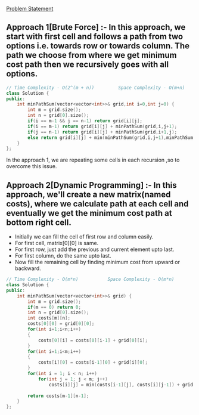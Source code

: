 [Problem Statement](https://leetcode.com/problems/minimum-path-sum/)

## Approach 1[Brute Force] :- In this approach, we start with first cell and follows a path from two options i.e. towards row or towards column. The path we choose from where we get minimum cost path then we recursively goes with all options.

```cpp
// Time Complexity - O(2^(m + n))         Space Complexity - O(m+n)
class Solution {
public:
    int minPathSum(vector<vector<int>>& grid,int i=0,int j=0) {
        int m = grid.size();
        int n = grid[0].size();
        if(i == m-1 && j == n-1) return grid[i][j];
        if(i == m-1) return grid[i][j] + minPathSum(grid,i,j+1);
        if(j == n-1) return grid[i][j] + minPathSum(grid,i+1,j);
        else return grid[i][j] + min(minPathSum(grid,i,j+1),minPathSum(grid,i+1,j));
    }
};
```

In the approach 1, we are repeating some cells in each recursion ,so to overcome this issue.

## Approach 2[Dynamic Programming] :- In this approach, we'll create a new matrix(named costs), where we calculate path at each cell and eventually we get the minimum cost path at bottom right cell.
- Initially we can fill the cell of first row and column easily.
- For first cell, matrix[0][0] is same.
- For first row, just add the previous and current element upto last.
- For first column, do the same upto last.
- Now fill the remaining cell by finding minimum cost from upward or backward.

```cpp
// Time Complexity - O(m*n)           Space Complexity - O(m*n)
class Solution {
public:
    int minPathSum(vector<vector<int>>& grid) {
        int m = grid.size();
        if(m == 0) return 0;
        int n = grid[0].size();
        int costs[m][n];
        costs[0][0] = grid[0][0];
        for(int i=1;i<n;i++)
        {
            costs[0][i] = costs[0][i-1] + grid[0][i];
        }
        for(int i=1;i<m;i++)
        {
            costs[i][0] = costs[i-1][0] + grid[i][0];
        }
        for(int i = 1; i < n; i++)
            for(int j = 1; j < m; j++)
                costs[i][j] = min(costs[i-1][j], costs[i][j-1]) + grid[i][j];
        
        return costs[m-1][n-1];
    }
};
```
